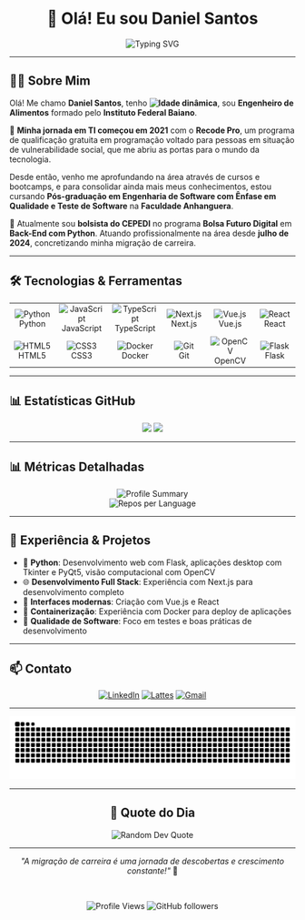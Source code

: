 <div align="center">
  
# 👋 Olá! Eu sou Daniel Santos

<img src="https://readme-typing-svg.herokuapp.com?font=Fira+Code&size=18&duration=3000&pause=1000&color=00D9FF&center=true&vCenter=true&width=600&lines=Engenheiro+de+Alimentos+%7C+Desenvolvedor+Full+Stack;+Migração+de+Carreira;Bolsista+CEPEDI+%7C+Pós-graduando+em+Eng.+Software" alt="Typing SVG" />

</div>

---

## 🧑‍💻 Sobre Mim

Olá! Me chamo **Daniel Santos**, tenho **<img src="https://img.shields.io/endpoint?url=https://raw.githubusercontent.com/danielsantos08/danielsantos08/main/age.json" alt="Idade dinâmica"/>**, sou **Engenheiro de Alimentos** formado pelo **Instituto Federal Baiano**.

🚀 **Minha jornada em TI começou em 2021** com o **Recode Pro**, um programa de qualificação gratuita em programação voltado para pessoas em situação de vulnerabilidade social, que me abriu as portas para o mundo da tecnologia.

Desde então, venho me aprofundando na área através de cursos e bootcamps, e para consolidar ainda mais meus conhecimentos, estou cursando **Pós-graduação em Engenharia de Software com Ênfase em Qualidade e Teste de Software** na **Faculdade Anhanguera**.

💼 Atualmente sou **bolsista do CEPEDI** no programa **Bolsa Futuro Digital** em **Back-End com Python**. Atuando profissionalmente na área desde **julho de 2024**, concretizando minha migração de carreira.

---

## 🛠️ Tecnologias & Ferramentas

<div align="center">

  <table>
    <tr>
      <td align="center" width="96">
        <img src="https://skillicons.dev/icons?i=python" width="48" height="48" alt="Python" />
        <br>Python
      </td>
      <td align="center" width="96">
        <img src="https://skillicons.dev/icons?i=js" width="48" height="48" alt="JavaScript" />
        <br>JavaScript
      </td>
      <td align="center" width="96">
        <img src="https://skillicons.dev/icons?i=ts" width="48" height="48" alt="TypeScript" />
        <br>TypeScript
      </td>
      <td align="center" width="96">
        <img src="https://skillicons.dev/icons?i=nextjs" width="48" height="48" alt="Next.js" />
        <br>Next.js
      </td>
      <td align="center" width="96">
        <img src="https://skillicons.dev/icons?i=vue" width="48" height="48" alt="Vue.js" />
        <br>Vue.js
      </td>
      <td align="center" width="96">
        <img src="https://skillicons.dev/icons?i=react" width="48" height="48" alt="React" />
        <br>React
      </td>
    </tr>
    <tr>
      <td align="center" width="96">
        <img src="https://skillicons.dev/icons?i=html" width="48" height="48" alt="HTML5" />
        <br>HTML5
      </td>
      <td align="center" width="96">
        <img src="https://skillicons.dev/icons?i=css" width="48" height="48" alt="CSS3" />
        <br>CSS3
      </td>
      <td align="center" width="96">
        <img src="https://skillicons.dev/icons?i=docker" width="48" height="48" alt="Docker" />
        <br>Docker
      </td>
      <td align="center" width="96">
        <img src="https://skillicons.dev/icons?i=git" width="48" height="48" alt="Git" />
        <br>Git
      </td>
      <td align="center" width="96">
        <img src="https://skillicons.dev/icons?i=opencv" width="48" height="48" alt="OpenCV" />
        <br>OpenCV
      </td>
      <td align="center" width="96">
        <img src="https://skillicons.dev/icons?i=flask" width="48" height="48" alt="Flask" />
        <br>Flask
      </td>
    </tr>
  </table>

</div>

---

## 📊 Estatísticas GitHub

<div align="center">
  <img height="180em" src="https://github-readme-stats.vercel.app/api?username=danielsantos08&show_icons=true&theme=tokyonight&include_all_commits=true&count_private=true"/>
  <img height="180em" src="https://github-readme-stats.vercel.app/api/top-langs/?username=danielsantos08&layout=compact&langs_count=8&theme=tokyonight&count_private=true&include_all_commits=true"/>
</div>

---

## 📊 Métricas Detalhadas


<div align="center">
  <img src="https://github-profile-summary-cards.vercel.app/api/cards/profile-details?username=danielsantos08&theme=tokyonight" alt="Profile Summary" />
</div>

<div align="center">
  <img src="https://github-profile-summary-cards.vercel.app/api/cards/repos-per-language?username=danielsantos08&theme=tokyonight" alt="Repos per Language" />
</div>

---

## 🎯 Experiência & Projetos

- 🐍 **Python**: Desenvolvimento web com Flask, aplicações desktop com Tkinter e PyQt5, visão computacional com OpenCV
- 🌐 **Desenvolvimento Full Stack**: Experiência com Next.js para desenvolvimento completo
- 🎨 **Interfaces modernas**: Criação com Vue.js e React
- 🐳 **Containerização**: Experiência com Docker para deploy de aplicações
- 🧪 **Qualidade de Software**: Foco em testes e boas práticas de desenvolvimento

---

## 📫 Contato

<div align="center">

[![LinkedIn](https://img.shields.io/badge/LinkedIn-0077B5?style=for-the-badge&logo=linkedin&logoColor=white)](https://www.linkedin.com/in/danielsantos10/)
[![Lattes](https://img.shields.io/badge/Lattes-FF6B35?style=for-the-badge&logo=academia&logoColor=white)](http://lattes.cnpq.br/4111820956600979)
[![Gmail](https://img.shields.io/badge/Gmail-D14836?style=for-the-badge&logo=gmail&logoColor=white)](mailto:danfergatthi@gmail.com)

</div>

---

<div align="center">
  
  
![Snake animation](https://raw.githubusercontent.com/danielsantos08/danielsantos08/output/github-contribution-grid-snake.svg)

---

## 💭 Quote do Dia

<div align="center">
  <img src="https://quotes-github-readme.vercel.app/api?type=horizontal&theme=tokyonight" alt="Random Dev Quote" />
</div>

---

<div align="center">

*"A migração de carreira é uma jornada de descobertas e crescimento constante!"* 🚀

<br/>

![Profile Views](https://komarev.com/ghpvc/?username=danielsantos08&color=blueviolet&style=for-the-badge)
![GitHub followers](https://img.shields.io/github/followers/danielsantos08?logo=github&style=for-the-badge&color=0969da)


</div>
